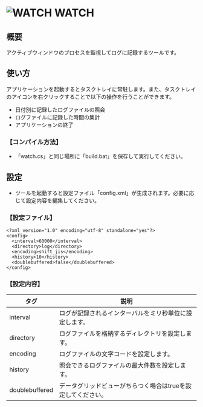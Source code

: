 # ![WATCH](app.ico) WATCH

## 概要

アクティブウィンドウのプロセスを監視してログに記録するツールです。

## 使い方

アプリケーションを起動するとタスクトレイに常駐します。また、タスクトレイのアイコンを右クリックすることで以下の操作を行うことができます。
- 日付別に記録したログファイルの照会
- ログファイルに記録した時間の集計
- アプリケーションの終了

### 【コンパイル方法】

- 「watch.cs」と同じ場所に「build.bat」を保存して実行してください。

## 設定

- ツールを起動すると設定ファイル「config.xml」が生成されます。必要に応じて設定内容を編集してください。

### 【設定ファイル】

```
<?xml version="1.0" encoding="utf-8" standalone="yes"?>
<config>
  <interval>60000</interval>
  <directory>log</directory>
  <encoding>shift_jis</encoding>
  <history>10</history>
  <doublebuffered>false</doublebuffered>
</config>
```

### 【設定内容】

|タグ          |説明                                                        |
|--------------|------------------------------------------------------------|
|interval      |ログが記録されるインターバルをミリ秒単位に設定します。      |
|directory     |ログファイルを格納するディレクトリを設定します。            |
|encoding      |ログファイルの文字コードを設定します。                      |
|history       |照会できるログファイルの最大件数を設定します。              |
|doublebuffered|データグリッドビューがちらつく場合はtrueを設定してください。|
